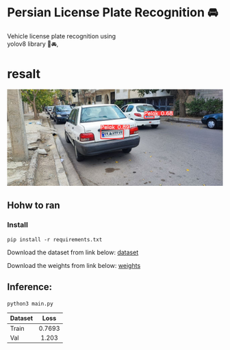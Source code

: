 # Persian License Plate Recognition 🚘
Vehicle license plate recognition using   
 yolov8 library 🚗🚘,
 # **resalt**
![screen shot](https://github.com/MohamadNematizadeh/Persian-License-Plate-Recognition/blob/main/resalt.jpg)

## Hohw to ran
### Install
```
pip install -r requirements.txt
```
Download the  dataset from link below:
[dataset](https://drive.google.com/drive/folders/1II8AoCIZAb1PLai5CT98RrkNCPFmX3Qv?usp=drive_link)

Download the  weights from link below:
  [weights](https://drive.google.com/drive/folders/1JvC8sVOIoYpw_qruFNKRmoaQvm91K18T?usp=drive_link)

## Inference:
```
python3 main.py
```

| Dataset |  Loss	     | 
| :---   |   :---:   | 
|Train   |  0.7693  | 
|Val     |    1.203    |





